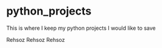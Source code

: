 # python_projects
This is where I keep my python projects I would like to save

Rehsoz Rehsoz Rehsoz
